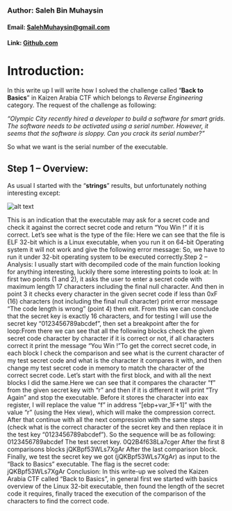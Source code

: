### Author: Saleh Bin Muhaysin
#### Email: [SalehMuhaysin@gmail.com](SalehMuhaysin@gmail.com)
#### Link: [Github.com](https://github.com/salehmuhaysin)

# Introduction:

In this write up I will write how I solved the challenge called “**Back to Basics**” in Kaizen Arabia
CTF which belongs to _Reverse Engineering_ category. The request of the challenge as following:

*“Olympic City recently hired a developer to build a software for smart grids. The software needs
to be activated using a serial number. However, it seems that the software is sloppy. Can you crack
its serial number?”*

So what we want is the serial number of the executable.


## Step 1 – Overview:

As usual I started with the “**strings**” results, but unfortunately nothing interesting except:

![alt text](https://i.imgur.com/BHJvM24.png)

This is an indication that the executable may ask for a secret code and check it against the correct
secret code and return “You Win !” if it is correct. Let’s see what is the type of the file:
Here we can see that the file is ELF 32-bit which is a Linux executable, when you run it on 64-bit
Operating system it will not work and give the following error message:
So, we have to run it under 32-bit operating system to be executed correctly.Step 2 – Analysis:
I usually start with decompiled code of the main function looking for anything interesting, luckily
there some interesting points to look at:
In first two points (1 and 2), it asks the user to enter a secret code with maximum length 17
characters including the final null character. And then in point 3 it checks every character in the
given secret code if less than 0xF (16) characters (not including the final null character) print error
message “The code length is wrong” (point 4) then exit.
From this we can conclude that the secret key is exactly 16 characters, and for testing I will use
the secret key “0123456789abcdef”, then set a breakpoint after the for loop:From there we can see that all the following blocks check the given secret code character by
character if it is correct or not, if all characters correct it print the message “You Win !”To get the correct secret code, in each block I check the comparison and see what is the current
character of my test secret code and what is the character it compares it with, and then change my
test secret code in memory to match the character of the correct secret code. Let’s start with the
first block, and with all the next blocks I did the same.Here we can see that it compares the character “f” from the given secret key with “r” and then if it
is different it will print “Try Again” and stop the executable. Before it stores the character into
eax register, I will replace the value “f” in address “[ebp+var_1F+1]” with the value “r” (using
the Hex view), which will make the compression correct. After that continue with all the next
compression with the same steps (check what is the correct character of the secret key and then
replace it in the test key “0123456789abcdef”).
So the sequence will be as following:
0123456789abcdef
The test secret key.
0Q2B4f638La7cger
After the first 8 comparisons blocks
jQKBpf53WLs7XgAr
After the last comparison block.
Finally, we test the secret key we got (jQKBpf53WLs7XgAr) as input to the “Back to Basics”
executable.
The flag is the secret code:
jQKBpf53WLs7XgAr
Conclusion:
In this write-up we solved the Kaizen Arabia CTF called “Back to Basics”, in general first we
started with basics overview of the Linux 32-bit executable, then found the length of the secret
code it requires, finally traced the execution of the comparison of the characters to find the correct
code.
